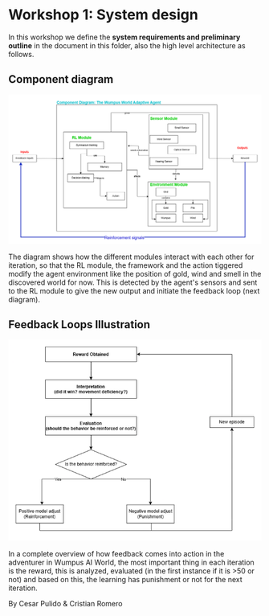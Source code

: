 # Workshop 1: System design
In this workshop we define the **system requirements and preliminary outline** in the document in this folder, also the high level architecture as follows.
## Component diagram
![component diagram](component-diagram.png)

The diagram shows how the different modules interact with each other for iteration, so that the RL module, the framework and the action tiggered modify the agent environment like the position of gold, wind and smell in the discovered world for now. This is detected by the agent's sensors and sent to the RL module to give the new output and initiate the feedback loop (next diagram).
## Feedback Loops Illustration
![component diagram](feedback-loops.png)

In a complete overview of how feedback comes into action in the adventurer in Wumpus AI World, the most important thing in each iteration is the reward, this is analyzed, evaluated (in the first instance if it is >50 or not) and based on this, the learning has punishment or not for the next iteration.

By Cesar Pulido & Cristian Romero
